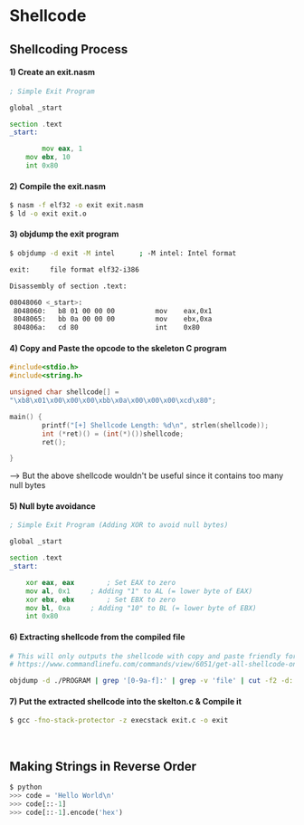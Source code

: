 # Shellcode

## Shellcoding Process

#### 1) Create an exit.nasm
```asm
; Simple Exit Program

global _start			

section .text
_start:

    	mov eax, 1
	mov ebx, 10
	int 0x80
```
#### 2) Compile the exit.nasm
```bash
$ nasm -f elf32 -o exit exit.nasm
$ ld -o exit exit.o
```
#### 3) objdump the exit program
```bash
$ objdump -d exit -M intel		; -M intel: Intel format

exit:     file format elf32-i386

Disassembly of section .text:

08048060 <_start>:
 8048060:	b8 01 00 00 00       	mov    eax,0x1
 8048065:	bb 0a 00 00 00       	mov    ebx,0xa
 804806a:	cd 80                	int    0x80
```
#### 4) Copy and Paste the opcode to the skeleton C program
```c
#include<stdio.h>
#include<string.h>

unsigned char shellcode[] = 
"\xb8\x01\x00\x00\x00\xbb\x0a\x00\x00\x00\xcd\x80";

main() {
        printf("[+] Shellcode Length: %d\n", strlen(shellcode));
        int (*ret)() = (int(*)())shellcode;
        ret();        

}
```
--> But the above shellcode wouldn't be useful since it contains too many null bytes

#### 5) Null byte avoidance
```asm
; Simple Exit Program (Adding XOR to avoid null bytes)

global _start			

section .text
_start:

	xor eax, eax		; Set EAX to zero
	mov al, 0x1		; Adding "1" to AL (= lower byte of EAX)
	xor ebx, ebx		; Set EBX to zero
	mov bl, 0xa		; Adding "10" to BL (= lower byte of EBX)
	int 0x80
```

#### 6) Extracting shellcode from the compiled file
```bash
# This will only outputs the shellcode with copy and paste friendly format
# https://www.commandlinefu.com/commands/view/6051/get-all-shellcode-on-binary-file-from-objdump

objdump -d ./PROGRAM | grep '[0-9a-f]:' | grep -v 'file' | cut -f2 -d: | cut -f1-6 -d ' ' | tr -s ' ' | tr '\t' ' ' | sed 's/ $//g' | sed 's/ /\\x/g' | paste -d '' -s | sed 's/^/"/' | sed 's/$/"/g'
```

#### 7) Put the extracted shellcode into the skelton.c & Compile it
```bash
$ gcc -fno-stack-protector -z execstack exit.c -o exit
```
<br />

## Making Strings in Reverse Order
```python
$ python
>>> code = 'Hello World\n'
>>> code[::-1]
>>> code[::-1].encode('hex')
```

